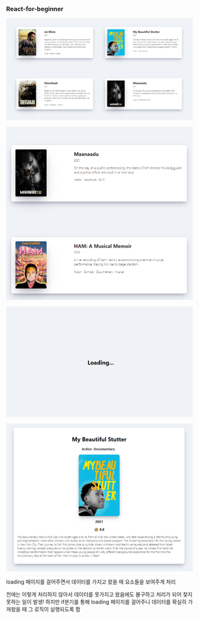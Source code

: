 ### React-for-beginner

![image-20220307012224787](README.assets/image-20220307012224787.png)

![image-20220307012234320](README.assets/image-20220307012234320.png)

![image-20220307012341557](README.assets/image-20220307012341557.png)

![image-20220307012355920](README.assets/image-20220307012355920.png)

loading 페이지를 걸어주면서 데이터를 가지고 왔을 때 요소들을 보여주게 처리

전에는 이렇게 처리하지 않아서 데이터를 못가지고 왔음에도 불구하고 처리가 되어 찾지 못하는 일이 발생! 하지만 if분기를 통해 loading 페이지를 걸어주니 데이터를 확실히 가져왔을 때 그 로직이 실행되도록 함